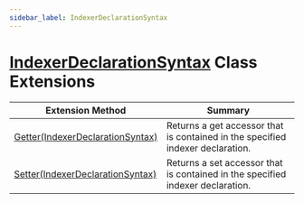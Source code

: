 ```yaml
---
sidebar_label: IndexerDeclarationSyntax
---
```


# [IndexerDeclarationSyntax](https://docs.microsoft.com/en-us/dotnet/api/microsoft.codeanalysis.csharp.syntax.indexerdeclarationsyntax) Class Extensions

| Extension Method | Summary |
| ---------------- | ------- |
| [Getter(IndexerDeclarationSyntax)](../../../../Roslynator/CSharp/SyntaxExtensions/Getter/index.md#Roslynator_CSharp_SyntaxExtensions_Getter_Microsoft_CodeAnalysis_CSharp_Syntax_IndexerDeclarationSyntax_) | Returns a get accessor that is contained in the specified indexer declaration\. |
| [Setter(IndexerDeclarationSyntax)](../../../../Roslynator/CSharp/SyntaxExtensions/Setter/index.md#Roslynator_CSharp_SyntaxExtensions_Setter_Microsoft_CodeAnalysis_CSharp_Syntax_IndexerDeclarationSyntax_) | Returns a set accessor that is contained in the specified indexer declaration\. |

